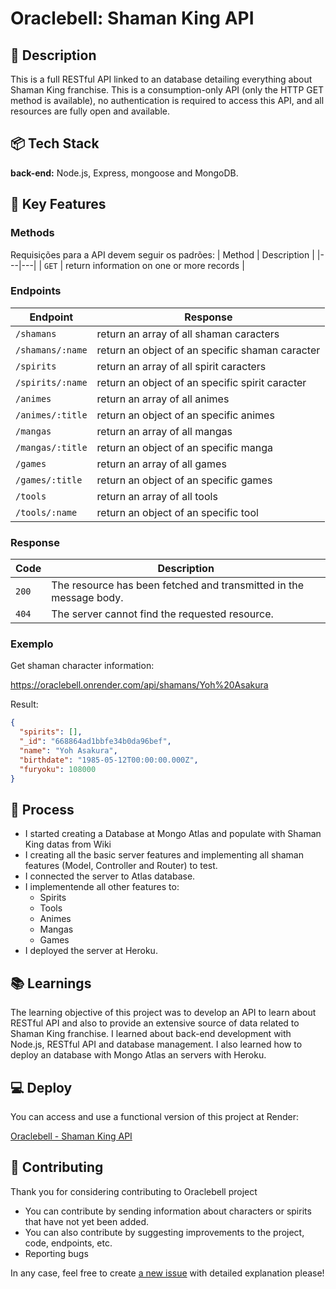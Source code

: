 # Oraclebell: Shaman King API

## 📃 Description

This is a full RESTful API linked to an database detailing everything about Shaman King franchise. This is a consumption-only API (only the HTTP GET method is available), no authentication is required to access this API, and all resources are fully open and available.

## 📦 Tech Stack

**back-end:** Node.js, Express, mongoose and MongoDB.

## 🔑 Key Features

### Methods

Requisições para a API devem seguir os padrões:
| Method | Description |
|---|---|
| `GET` | return information on one or more records |

### Endpoints

| Endpoint         | Response                                        |
| ---------------- | ----------------------------------------------- |
| `/shamans`       | return an array of all shaman caracters         |
| `/shamans/:name` | return an object of an specific shaman caracter |
| `/spirits`       | return an array of all spirit caracters         |
| `/spirits/:name` | return an object of an specific spirit caracter |
| `/animes`        | return an array of all animes                   |
| `/animes/:title` | return an object of an specific animes          |
| `/mangas`        | return an array of all mangas                   |
| `/mangas/:title` | return an object of an specific manga           |
| `/games`         | return an array of all games                    |
| `/games/:title`  | return an object of an specific games           |
| `/tools`         | return an array of all tools                    |
| `/tools/:name`   | return an object of an specific tool            |

### Response

| Code  | Description                                                        |
| ----- | ------------------------------------------------------------------ |
| `200` | The resource has been fetched and transmitted in the message body. |
| `404` | The server cannot find the requested resource.                     |

### Exemplo

Get shaman character information:

https://oraclebell.onrender.com/api/shamans/Yoh%20Asakura

Result:

```json
{
  "spirits": [],
  "_id": "668864ad1bbfe34b0da96bef",
  "name": "Yoh Asakura",
  "birthdate": "1985-05-12T00:00:00.000Z",
  "furyoku": 108000
}
```

## 💭 Process

- I started creating a Database at Mongo Atlas and populate with Shaman King datas from Wiki
- I creating all the basic server features and implementing all shaman features (Model, Controller and Router) to test.
- I connected the server to Atlas database.
- I implementende all other features to:
  - Spirits
  - Tools
  - Animes
  - Mangas
  - Games
- I deployed the server at Heroku.

## 📚 Learnings

The learning objective of this project was to develop an API to learn about RESTful API and also to provide an extensive source of data related to Shaman King franchise. I learned about back-end development with Node.js, RESTful API and database management. I also learned how to deploy an database with Mongo Atlas an servers with Heroku.

## 💻 Deploy

You can access and use a functional version of this project at Render:

[Oraclebell - Shaman King API](https://oraclebell.onrender.com/api)

## 🙏 Contributing

Thank you for considering contributing to Oraclebell project

- You can contribute by sending information about characters or spirits that have not yet been added.
- You can also contribute by suggesting improvements to the project, code, endpoints, etc.
- Reporting bugs

In any case, feel free to create [a new issue](https://github.com/PedroEugenioDev/Oraclebell/issues) with detailed explanation please!
